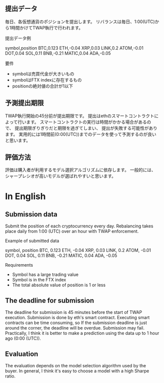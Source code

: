 
## 提出データ

毎日、各仮想通貨のポジションを提出します。
リバランスは毎日、1:00(UTC)から1時間かけてTWAP執行で行われます。

提出データ例

symbol,position
BTC,0.123
ETH,-0.04
XRP,0.03
LINK,0.2
ATOM,-0.01
DOT,0.04
SOL,0.11
BNB,-0.21
MATIC,0.04
ADA,-0.05

要件

- symbolは売買代金が大きいもの
- symbolはFTX indexに存在するもの
- positionの絶対値の合計が1以下

## 予測提出期限

TWAP執行開始の45分前が提出期限です。
提出はethのスマートコントラクトによって行います。
スマートコントラクトの実行は時間がかかる場合があるので、
提出期限ぎりぎりだと期限を過ぎてしまい、
提出が失敗する可能性があります。
実用的には1時間前(0:00(UTC))までのデータを使って予測するのが良いと思います。

## 評価方法

評価は購入者が利用するモデル選択アルゴリズムに依存します。
一般的には、シャープレシオが高いモデルが選ばれやすいと思います。

# In English

## Submission data

Submit the position of each cryptocurrency every day.
Rebalancing takes place daily from 1:00 (UTC) over an hour with TWAP enforcement.

Example of submitted data

symbol, position
BTC, 0.123
ETH, -0.04
XRP, 0.03
LINK, 0.2
ATOM, -0.01
DOT, 0.04
SOL, 0.11
BNB, -0.21
MATIC, 0.04
ADA, -0.05

Requirements

- Symbol has a large trading value
- Symbol is in the FTX index
- The total absolute value of position is 1 or less

## The deadline for submission

The deadline for submission is 45 minutes before the start of TWAP execution.
Submission is done by eth's smart contract.
Executing smart contracts can be time consuming, so
If the submission deadline is just around the corner, the deadline will be overdue.
Submission may fail.
Practically, I think it is better to make a prediction using the data up to 1 hour ago (0:00 (UTC)).

## Evaluation

The evaluation depends on the model selection algorithm used by the buyer.
In general, I think it's easy to choose a model with a high Sharpe ratio.
